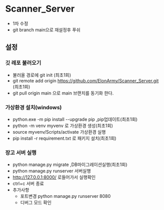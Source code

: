 # Scanner_Server
- 1차 수정
- git branch main으로 재설정후 푸쉬

## 설정
### 깃 레포 불러오기
  - 불러올 경로에 git init (최초1회)
  - git remote add origin https://github.com/ElonArmy/Scanner_Server.git (최초1회)
  - git pull origin main 으로 main 브랜치를 동기화 한다. 
### 가상환경 설치(windows)
  - python.exe -m pip install --upgrade pip  ,pip업데이트(최초1회)
  - python -m venv myvenv 로 가상환경 생성(최초1회)
  - source myvenv/Scripts/activate 가상환경 실행
  - pip install -r requirement.txt 로 패키지 설치(최초1회)
### 장고 서버 실행
  - python manage.py migrate  ,DB마이그레이션실행(최초1회)
  - python manage.py runserver 서버실행
  - http://127.0.0.1:8000/ 로들어가서 실행확인
  - ctrl+c 서버 종료
  - 추가사항
    - 포트변경 python manage.py runserver 8080
    - 디버그 모드 확인